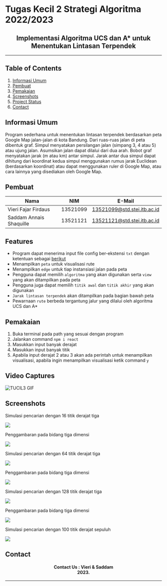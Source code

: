 # Tugas Kecil 2 Strategi Algoritma 2022/2023
<h2 align="center">
  Implementasi Algoritma UCS dan A* untuk Menentukan Lintasan Terpendek<br/>
</h2>
<hr>

## Table of Contents
1. [Informasi Umum](#general-information)
2. [Pembuat](#creator-information)
3. [Pemakaian](#usage)
4. [Screenshots](#screenshots)
5. [Project Status](#project-status)
6. [Contact](#contact)

<a name="general-information"></a>

## Informasi Umum 
Program sederhana untuk menentukan lintasan terpendek berdasarkan peta Google Map jalan-jalan di kota Bandung. Dari ruas-ruas jalan di peta dibentuk graf. Simpul menyatakan persilangan jalan (simpang 3, 4 atau 5) atau ujung jalan. Asumsikan jalan dapat dilalui dari dua arah. Bobot graf menyatakan jarak (m atau km) antar simpul. Jarak antar dua simpul dapat dihitung dari koordinat kedua simpul menggunakan rumus jarak Euclidean (berdasarkan koordinat) atau dapat menggunakan ruler di Google Map, atau cara lainnya yang disediakan oleh Google Map.


<a name="creator-information"></a>

## Pembuat

| Nama                        | NIM      | E-Mail                      |
| --------------------------- | -------- | --------------------------- |
| Vieri Fajar Firdaus         | 13521099 | 13521099@std.stei.itb.ac.id |
| Saddam Annais Shaquille     | 13521121 | 13521121@std.stei.itb.ac.id |

<a name="features"></a>

## Features
- Program dapat menerima input file config ber-ekstensi `txt` dengan ketentuan sebagai <a href=""> berikut</a>
- Menampilkan `peta` untuk visualisasi rute
- Menampilkan `edge` untuk tiap instansiasi jalan pada peta
- Pengguna dapat memilih `algoritma` yang akan digunakan serta `view` yang akan ditampilkan pada peta
- Pengguna juga dapat memilih `titik awal` dan `titik akhir` yang akan digunakan
- `Jarak lintasan terpendek` akan ditampilkan pada bagian bawah peta
- Pewarnaan `rute` berbeda tergantung jalur yang dilalui oleh algoritma UCS dan A*

<a name="usage"></a>

## Pemakaian
1. Buka terminal pada path yang sesuai dengan program
3. Jalankan command `npm i react`
4. Masukkan input banyak derajat
5. Masukkan input banyak titik 
6. Apabila input derajat 2 atau 3 akan ada perintah untuk menampilkan visualisasi, apabila ingin menampilkan visualisasi ketik command `y`


## Video Captures
![TUCIL3 GIF](https://github.com/vierifirdaus/Tucil3_13521099_13521121/blob/main/doc/1.gif?raw=true)

## Screenshots
<p>
  <p>Simulasi pencarian dengan 16 titik derajat tiga</p>
  <img src="/image/ss1.png/">
  <nl>
  
  <p>Penggambaran pada bidang tiga dimensi</p>
  <img src="/image/p1.png/">
  <nl>
  
  
  <p>Simulasi pencarian dengan 64 titik derajat tiga</p>
  <img src="/image/ss2.png/">
  <nl>
  
  <p>Penggambaran pada bidang tiga dimensi</p>
  <img src="/image/p2.png/">
  <nl>
  
  <p>Simulasi pencarian dengan 128 titik derajat tiga</p>
  <img src="/image/ss3.png/">
  <nl>

  <p>Penggambaran pada bidang tiga dimensi</p>
  <img src="/image/p1.png/">
  <nl>
  
  
  <p>Simulasi pencarian dengan 100 titik derajat sepuluh</p>
  <img src="/image/ss6.png/">
  <nl>
  
</p>


<a name="contact"></a>

## Contact
<h4 align="center">
  Contact Us : Vieri & Saddam<br/>
  2023.
</h4>
<hr>
